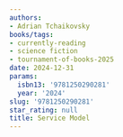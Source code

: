```yaml
---
authors:
- Adrian Tchaikovsky
books/tags:
- currently-reading
- science fiction
- tournament-of-books-2025
date: 2024-12-31
params:
  isbn13: '9781250290281'
  year: '2024'
slug: '9781250290281'
star_rating: null
title: Service Model
---
```



<!--more-->
